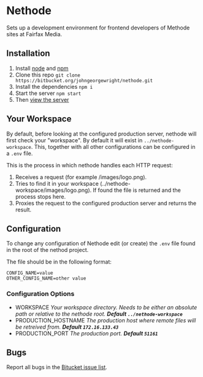 Nethode
=======

Sets up a development environment for frontend developers of Methode sites at Fairfax Media.

Installation
------------

1. Install [node](http://nodejs.org) and [npm](https://npmjs.org)
2. Clone this repo `git clone https://bitbucket.org/johngeorgewright/nethode.git`
3. Install the dependencies `npm i`
4. Start the server `npm start`
5. Then [view the server](http://localhost:8080)

Your Workspace
--------------

By default, before looking at the configured production server, nethode will first check your "workspace". By default it will exist in `../nethode-workspace`. This, together with all other configurations can be configured in a `.env` file.

This is the process in which nethode handles each HTTP request:

1. Receives a request (for example /images/logo.png).
2. Tries to find it in your workspace (../nethode-workspace/images/logo.png). If found the file is returned and the process stops here.
3. Proxies the request to the configured production server and returns the result.

Configuration
-------------

To change any configuration of Nethode edit (or create) the `.env` file found in the root of the nethod project.

The file should be in the following format:

```
CONFIG_NAME=value
OTHER_CONFIG_NAME=other value
```

### Configuration Options

- WORKSPACE *Your workspace directory. Needs to be either an absolute path or relative to the nethode root. __Default `../nethode-workspace`__*
- PRODUCTION_HOSTNAME *The production host where remote files will be retreived from. __Default `172.16.133.43`__*
- PRODUCTION_PORT *The production port. __Default `51161`__*

Bugs
----

Report all bugs in the [Bitucket issue list](https://bitbucket.org/johngeorgewright/nethode/issues).

